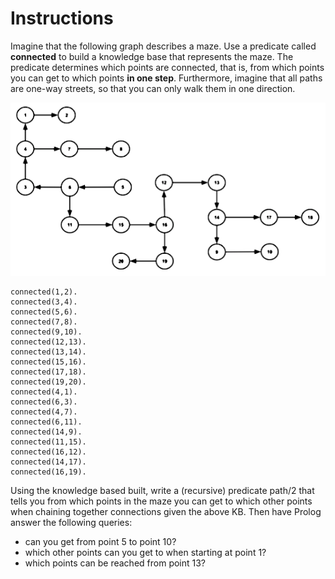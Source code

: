 # Instructions

Imagine that the following graph describes a maze. Use a predicate called **connected** to build a knowledge base that represents the maze. The predicate determines which points are connected, that is, from which points you can get to which points **in one step**. Furthermore, imagine that all paths are one-way streets, so that you can only walk them in one direction. 

![pic1.png](pics/pic1.png)

```
connected(1,2). 
connected(3,4). 
connected(5,6). 
connected(7,8). 
connected(9,10). 
connected(12,13). 
connected(13,14). 
connected(15,16). 
connected(17,18). 
connected(19,20). 
connected(4,1). 
connected(6,3). 
connected(4,7). 
connected(6,11). 
connected(14,9). 
connected(11,15). 
connected(16,12). 
connected(14,17). 
connected(16,19). 
```

Using the knowledge based built, write a (recursive) predicate path/2 that tells you from which points in the maze you can get to which other points when chaining together connections given the above KB. Then have Prolog answer the following queries: 

* can you get from point 5 to point 10? 
* which other points can you get to when starting at point 1? 
* which points can be reached from point 13?  

